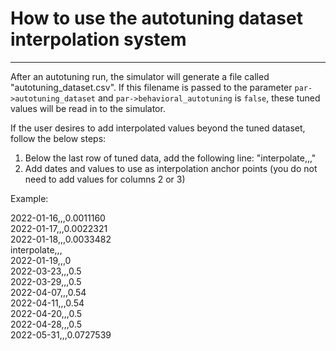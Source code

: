 # How to use the autotuning dataset interpolation system
---
After an autotuning run, the simulator will generate a file called "autotuning_dataset.csv".
If this filename is passed to the parameter `par->autotuning_dataset` and `par->behavioral_autotuning` is `false`, these tuned values will be read in to the simulator.

If the user desires to add interpolated values beyond the tuned dataset, follow the below steps:

1. Below the last row of tuned data, add the following line: "interpolate,,,"
2. Add dates and values to use as interpolation anchor points (you do not need to add values for columns 2 or 3)

Example:

2022-01-16,,,0.0011160  
2022-01-17,,,0.0022321  
2022-01-18,,,0.0033482  
interpolate,,,  
2022-01-19,,,0  
2022-03-23,,,0.5  
2022-03-29,,,0.5  
2022-04-07,,,0.54  
2022-04-11,,,0.54  
2022-04-20,,,0.5  
2022-04-28,,,0.5  
2022-05-31,,,0.0727539  
